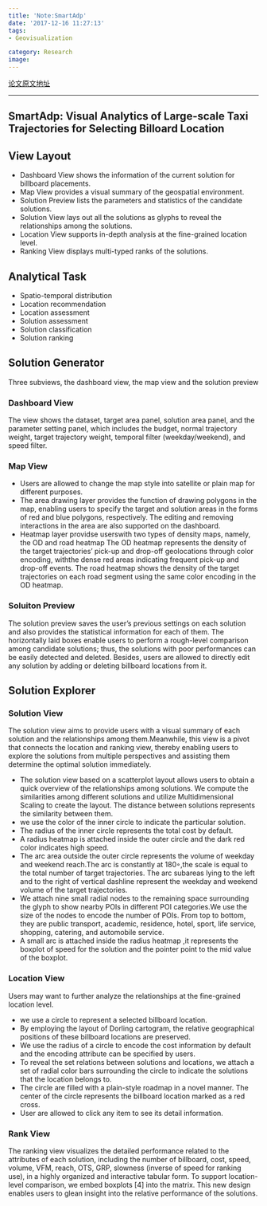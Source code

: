 ```yaml
---
title: 'Note:SmartAdp'
date: '2017-12-16 11:27:13'
tags: 
- Geovisualization

category: Research
image: 
---
```

[论文原文地址](http://www.cad.zju.edu.cn/home/ycwu/projects/smartadp.html)

----
## SmartAdp: Visual Analytics of Large-scale Taxi Trajectories for Selecting Billoard Location
## View Layout
* Dashboard View shows the information of the current solution for billboard placements.
* Map View provides a visual summary of the geospatial environment.
* Solution Preview lists the parameters and statistics of the candidate solutions.
* Solution View lays out all the solutions as glyphs to reveal the relationships among the solutions.
* Location View supports in-depth analysis at the fine-grained location level.
* Ranking View displays multi-typed ranks of the solutions.

## Analytical Task
* Spatio-temporal distribution
* Location recommendation
* Location assessment
* Solution assessment
* Solution classification
* Solution ranking

## Solution Generator
Three subviews, the dashboard view, the map view and the solution preview
### Dashboard View
The view shows the dataset, target area panel, solution area panel, and the parameter setting panel, which includes the budget, normal trajectory weight, target trajectory
weight, temporal filter (weekday/weekend), and speed filter.
### Map View
* Users are allowed to change the map style into satellite or plain map for different purposes.
* The area drawing layer provides the function of drawing polygons in the map, enabling users to specify the target and solution areas in the forms of red and
blue polygons, respectively. The editing and removing interactions in the area are also supported on the dashboard.
* Heatmap layer providse userswith two types of density maps, namely, the OD and road heatmap
The OD heatmap represents the density of the target trajectories’ pick-up and drop-off geolocations through color encoding, withthe dense red areas indicating frequent pick-up and drop-off events.
The road heatmap shows the density of the target trajectories on each road segment using the same color encoding in the OD heatmap.

### Soluiton Preview
The solution preview saves the user’s previous settings on each solution and also provides the statistical information for each of them.
The horizontally laid boxes enable users to perform a rough-level comparison among candidate solutions; thus, the solutions with poor performances can be easily detected and deleted. Besides, users are allowed to directly edit any solution
by adding or deleting billboard locations from it.

## Solution Explorer
### Solution View
The solution view aims to provide users with a visual summary of each solution and the relationships among them.Meanwhile, this view is a pivot that connects the location and ranking view, thereby
enabling users to explore the solutions from multiple perspectives and assisting them determine the optimal solution immediately.

* The solution view based on a scatterplot layout allows users to obtain a quick overview of the relationships among solutions. We compute the similarities among different solutions and utilize
Multidimensional Scaling to create the layout. The distance between solutions represents the similarity between them.
* we use the color of the inner circle to indicate the particular solution.
* The radius of the inner circle represents the total cost by default.
* A radius heatmap is attached inside the outer circle and the dark red color indicates high speed.
* The arc area outside the outer circle represents the volume of weekday and weekend reach.The arc is constantly at 180◦,the scale is equal to the total number of target trajectories. The arc subareas
lying to the left and to the right of vertical dashline represent the weekday and weekend volume of the target trajectories.
* We attach nine small radial nodes to the remaining space surrounding the glyph to show nearby POIs in different POI categories.We use the size of the nodes to encode the number of POIs. From
top to bottom, they are public transport, academic, residence, hotel, sport, life service, shopping, catering, and automobile service.
* A small arc is attached inside the radius heatmap ,it represents the boxplot of speed for the solution and the pointer point to the mid value of the boxplot.

### Location View
Users may want to further analyze the relationships at the fine-grained location level.

* we use a circle to represent a selected billboard location.
*  By employing the layout of Dorling cartogram, the relative geographical positions of these billboard locations are preserved.
*  We use the radius of a circle to encode the cost information by default and the encoding attribute can be specified by users.
*  To reveal the set relations between solutions and locations, we attach a set of radial color bars surrounding the circle to indicate the solutions that the location belongs to.
*  The circle are filled with a plain-style roadmap in a novel manner. The center of the circle represents the billboard location marked as a red cross. 
*  User are allowed to click any item to see its detail information.

### Rank View
The ranking view visualizes the detailed performance related to the attributes of each solution, including the number of billboard, cost,
speed, volume, VFM, reach, OTS, GRP, slowness (inverse of speed for ranking use), in a highly organized and interactive tabular form. To support location-level comparison, we embed boxplots [4] into the matrix. This new design enables users to glean insight into the relative performance of the solutions.